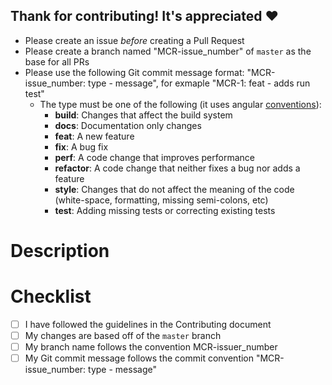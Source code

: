 ## Thank for contributing! It's appreciated ♥

- Please create an issue _before_ creating a Pull Request
- Please create a branch named "MCR-issue_number" of `master` as the base for all PRs
- Please use the following Git commit message format: "MCR-issue_number: type - message", for exmaple "MCR-1: feat - adds run test"
    - The type must be one of the following (it uses angular [conventions](https://github.com/angular/angular/blob/master/CONTRIBUTING.md#type)):
        * **build**: Changes that affect the build system
        * **docs**: Documentation only changes
        * **feat**: A new feature
        * **fix**: A bug fix
        * **perf**: A code change that improves performance
        * **refactor**: A code change that neither fixes a bug nor adds a feature
        * **style**: Changes that do not affect the meaning of the code (white-space, formatting, missing semi-colons, etc)
        * **test**: Adding missing tests or correcting existing tests 

<!-- Delete everything above here before submitting -->

# Description

<!--
Please include a summary of the changes and which issue will be addressed.
-->

# Checklist

<!-- Please check off the following -->

- [ ] I have followed the guidelines in the Contributing document
- [ ] My changes are based off of the `master` branch
- [ ] My branch name follows the convention MCR-issuer_number
- [ ] My Git commit message follows the commit convention "MCR-issue_number: type - message"
